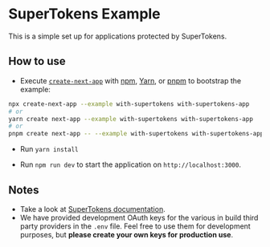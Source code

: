 # SuperTokens Example

This is a simple set up for applications protected by SuperTokens.

## How to use

- Execute [`create-next-app`](https://github.com/vercel/next.js/tree/canary/packages/create-next-app) with [npm](https://docs.npmjs.com/cli/init), [Yarn](https://yarnpkg.com/lang/en/docs/cli/create/), or [pnpm](https://pnpm.io) to bootstrap the example:

```bash
npx create-next-app --example with-supertokens with-supertokens-app
# or
yarn create next-app --example with-supertokens with-supertokens-app
# or
pnpm create next-app -- --example with-supertokens with-supertokens-app
```

- Run `yarn install`

- Run `npm run dev` to start the application on `http://localhost:3000`.

## Notes

- Take a look at [SuperTokens documentation](https://supertokens.io/docs/community/introduction).
- We have provided development OAuth keys for the various in build third party providers in the `.env` file. Feel free to use them for development purposes, but **please create your own keys for production use**.
